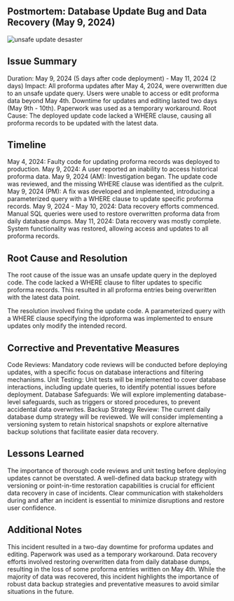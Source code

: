 ## Postmortem: Database Update Bug and Data Recovery (May 9, 2024)
![unsafe update desaster]("usafe_update_disaster_3.jpg")
## Issue Summary
Duration: May 9, 2024 (5 days after code deployment) - May 11, 2024 (2 days)
Impact: All proforma updates after May 4, 2024, were overwritten due to an unsafe update query. Users were unable to access or edit proforma data beyond May 4th. Downtime for updates and editing lasted two days (May 9th - 10th). Paperwork was used as a temporary workaround.
Root Cause: The deployed update code lacked a WHERE clause, causing all proforma records to be updated with the latest data.
## Timeline

May 4, 2024: Faulty code for updating proforma records was deployed to production.
May 9, 2024: A user reported an inability to access historical proforma data.
May 9, 2024 (AM): Investigation began. The update code was reviewed, and the missing WHERE clause was identified as the culprit.
May 9, 2024 (PM): A fix was developed and implemented, introducing a parameterized query with a WHERE clause to update specific proforma records.
May 9, 2024 - May 10, 2024: Data recovery efforts commenced. Manual SQL queries were used to restore overwritten proforma data from daily database dumps.
May 11, 2024: Data recovery was mostly complete. System functionality was restored, allowing access and updates to all proforma records.
## Root Cause and Resolution

The root cause of the issue was an unsafe update query in the deployed code. The code lacked a WHERE clause to filter updates to specific proforma records. This resulted in all proforma entries being overwritten with the latest data point.

The resolution involved fixing the update code. A parameterized query with a WHERE clause specifying the idproforma was implemented to ensure updates only modify the intended record.

## Corrective and Preventative Measures

Code Reviews: Mandatory code reviews will be conducted before deploying updates, with a specific focus on database interactions and filtering mechanisms.
Unit Testing: Unit tests will be implemented to cover database interactions, including update queries, to identify potential issues before deployment.
Database Safeguards: We will explore implementing database-level safeguards, such as triggers or stored procedures, to prevent accidental data overwrites.
Backup Strategy Review: The current daily database dump strategy will be reviewed. We will consider implementing a versioning system to retain historical snapshots or explore alternative backup solutions that facilitate easier data recovery.
## Lessons Learned

The importance of thorough code reviews and unit testing before deploying updates cannot be overstated.
A well-defined data backup strategy with versioning or point-in-time restoration capabilities is crucial for efficient data recovery in case of incidents.
Clear communication with stakeholders during and after an incident is essential to minimize disruptions and restore user confidence.
## Additional Notes

This incident resulted in a two-day downtime for proforma updates and editing. Paperwork was used as a temporary workaround. Data recovery efforts involved restoring overwritten data from daily database dumps, resulting in the loss of some proforma entries written on May 4th. While the majority of data was recovered, this incident highlights the importance of robust data backup strategies and preventative measures to avoid similar situations in the future.
